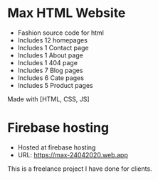 # Max HTML Website

- Fashion source code for html
- Includes 12 homepages
- Includes 1 Contact page
- Includes 1 About page
- Includes 1 404 page
- Includes 7 Blog pages
- Includes 6 Cate pages
- Includes 5 Product pages

Made with [HTML, CSS, JS]

# Firebase hosting

- Hosted at firebase hosting
- URL: https://max-24042020.web.app

This is a freelance project I have done for clients.
